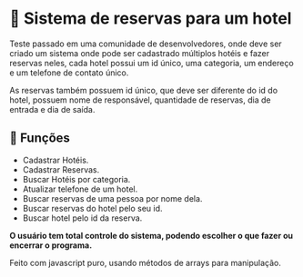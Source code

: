 <h1> 🏨 Sistema de reservas para um hotel</h1>
<p>Teste passado em uma comunidade de desenvolvedores, onde deve ser criado um sistema onde pode ser cadastrado múltiplos hotéis
  e fazer reservas neles, cada hotel possui um id único, uma categoria, um endereço e um telefone de contato único.
</p>
<p>As reservas também possuem id único, que deve ser diferente do id do hotel, possuem nome de responsável, quantidade de reservas,
  dia de entrada e dia de saída.
</p>
<h2> 🧰 Funções</h2>
<ul>
  <li>Cadastrar Hotéis.</li>
  <li>Cadastrar Reservas.</li>
  <li>Buscar Hotéis por categoria.</li>
  <li>Atualizar telefone de um hotel.</li>
  <li>Buscar reservas de uma pessoa por nome dela.</li>
  <li>Buscar reservas do hotel pelo seu id.</li>
  <li>Buscar hotel pelo id da reserva.</li>
</ul>
<strong>O usuário tem total controle do sistema, podendo escolher o que fazer ou encerrar o programa.</strong>
<p>Feito com javascript puro, usando métodos de arrays para manipulação.</p>
